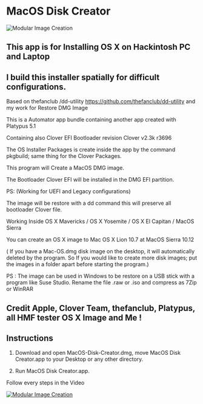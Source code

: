 # MacOS Disk Creator

![Modular Image Creation](http://img4.hostingpics.net/pics/716012ImageVideo.png)

## This app is for Installing OS X on Hackintosh PC and Laptop
## I build this installer spatially for difficult configurations.

Based on thefanclub /dd-utility https://github.com/thefanclub/dd-utility and my work for Restore DMG Image

This is a Automator app bundle containing another app created with Platypus 5.1

Containing also Clover EFI Bootloader revision Clover v2.3k r3696

The OS Installer Packages is create inside the app by the command pkgbuild;
same thing for the Clover Packages.

This program will Create a MacOS DMG image.

The Bootloader Clover EFI will be installed in the DMG EFI partition.

PS: (Working for UEFI and Legacy configurations)

The image will be restore with a dd command this will preserve all bootloader Clover file.

Working Inside OS X Mavericks / OS X Yosemite / OS X El Capitan / MacOS Sierra

You can create an OS X image to Mac OS X Lion 10.7 at MacOS Sierra 10.12

( If you have a Mac-OS.dmg disk image on the desktop, it will automatically deleted by the program.
​So If you would like to create more disk images; put the images in a folder apart before starting the program.)

PS : The image can be used in Windows to be restore on a USB stick with a program like Suse Studio. Rename the file .raw or .iso and compress as 7Zip or WinRAR

  
 

## Credit Apple, Clover Team, thefanclub, Platypus, all HMF tester OS X Image and Me !

## Instructions

1. Download and open MacOS-Disk-Creator.dmg, move MacOS Disk Creator.app to your Desktop or any other directory. 

2. Run MacOS Disk Creator.app.

Follow every steps in the Video

[![Modular Image Creation](http://img4.hostingpics.net/pics/508055ImageVideo.png)](https://www.youtube.com/watch?v=m1QUQG3tY0s)
